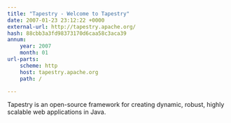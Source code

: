 ```yaml
---
title: "Tapestry - Welcome to Tapestry"
date: 2007-01-23 23:12:22 +0000
external-url: http://tapestry.apache.org/
hash: 88cbb3a3fd98373170d6caa58c3aca39
annum:
    year: 2007
    month: 01
url-parts:
    scheme: http
    host: tapestry.apache.org
    path: /

---
```


Tapestry is an open-source framework for creating dynamic, robust, highly scalable web applications in Java.
